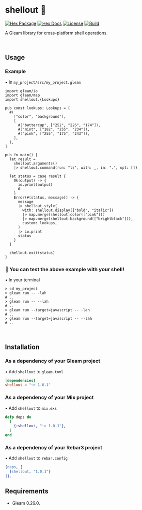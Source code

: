 # shellout 🐢

[![Hex Package](https://img.shields.io/hexpm/v/shellout?color=ffaff3&label=%F0%9F%93%A6)](https://hex.pm/packages/shellout)
[![Hex Docs](https://img.shields.io/badge/hex-docs-ffaff3?label=%F0%9F%93%9A)](https://hexdocs.pm/shellout/)
[![License](https://img.shields.io/hexpm/l/shellout?color=ffaff3&label=%F0%9F%93%83)](https://github.com/tynanbe/shellout/blob/main/LICENSE)
[![Build](https://img.shields.io/github/workflow/status/tynanbe/shellout/CI?color=ffaff3&label=%E2%9C%A8)](https://github.com/tynanbe/shellout/actions)

A Gleam library for cross-platform shell operations.

<br>

## Usage

### Example

• In `my_project/src/my_project.gleam`

```gleam
import gleam/io
import gleam/map
import shellout.{Lookups}

pub const lookups: Lookups = [
  #(
    ["color", "background"],
    [
      #("buttercup", ["252", "226", "174"]),
      #("mint", ["182", "255", "234"]),
      #("pink", ["255", "175", "243"]),
    ],
  ),
]

pub fn main() {
  let result =
    shellout.arguments()
    |> shellout.command(run: "ls", with: _, in: ".", opt: [])

  let status = case result {
    Ok(output) -> {
      io.print(output)
      0
    }
    Error(#(status, message)) -> {
      message
      |> shellout.style(
        with: shellout.display(["bold", "italic"])
        |> map.merge(shellout.color(["pink"]))
        |> map.merge(shellout.background(["brightblack"])),
        custom: lookups,
      )
      |> io.print
      status
    }
  }

  shellout.exit(status)
}
```

### 🐚 You can test the above example with your shell!

• In your terminal

```shell
> cd my_project
> gleam run -- -lah
# ..
> gleam run -- --lah
# ..
> gleam run --target=javascript -- -lah
# ..
> gleam run --target=javascript -- --lah
# ..
```

<br>

## Installation

### As a dependency of your Gleam project

• Add `shellout` to `gleam.toml`

```toml
[dependencies]
shellout = "~> 1.0.1"
```

### As a dependency of your Mix project

• Add `shellout` to `mix.exs`

```elixir
defp deps do
  [
    {:shellout, "~> 1.0.1"},
  ]
end
```

### As a dependency of your Rebar3 project

• Add `shellout` to `rebar.config`

```erlang
{deps, [
  {shellout, "1.0.1"}
]}.
```

## Requirements

- Gleam 0.26.0.
